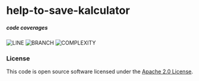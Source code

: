 
# help-to-save-kalculator

##### code coverages
![LINE](https://img.shields.io/badge/line--coverage-98%25-brightgreen.svg)
![BRANCH](https://img.shields.io/badge/branch--coverage-85%25-brightgreen.svg)
![COMPLEXITY](https://img.shields.io/badge/complexity-1.40-brightgreen.svg)

### License

This code is open source software licensed under the [Apache 2.0 License]("http://www.apache.org/licenses/LICENSE-2.0.html").
